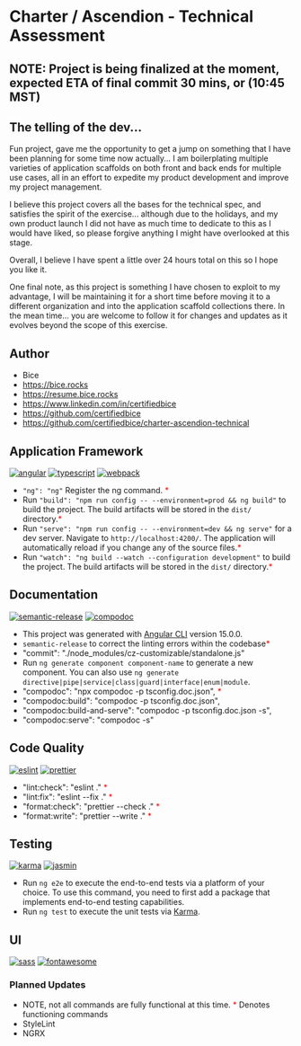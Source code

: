 # Charter / Ascendion - Technical Assessment

## NOTE: Project is being finalized at the moment, expected ETA of final commit 30 mins, or (10:45 MST)

## The telling of the dev...

Fun project, gave me the opportunity to get a jump on something that I have been planning for some time now actually...
I am boilerplating multiple varieties of application scaffolds on both front and back ends for multiple use cases, all in
an effort to expedite my product development and improve my project management.

I believe this project covers all the bases for the technical spec, and satisfies the spirit of the exercise...
although due to the holidays, and my own product launch I did not have as much time to dedicate to this as I would have liked,
so please forgive anything I might have overlooked at this stage.

Overall, I believe I have spent a little over 24 hours total on this so I hope you like it.

One final note, as this project is something I have chosen to exploit to my advantage, I will be maintaining it for a short time
before moving it to a different organization and into the application scaffold collections there. In the mean time... you are
welcome to follow it for changes and updates as it evolves beyond the scope of this exercise.

## Author

-   Bice
-   https://bice.rocks
-   https://resume.bice.rocks
-   https://www.linkedin.com/in/certifiedbice
-   https://github.com/certifiedbice
-   https://github.com/certifiedbice/charter-ascendion-technical

## Application Framework

[![angular](https://img.shields.io/badge/Angular-%23B52E31?style=flat?logo=angular)](https://angular.io)
[![typescript](https://img.shields.io/badge/Typescript-%233178C6?style=flat?logo=typescript)](https://typescriptlang.org)
[![webpack](https://img.shields.io/badge/Webpack-%238DD6F9?style=flat?logo=typescript)](https://webpack.js.org)

-   `"ng": "ng"` Register the ng command. <span style="color:red;">\*</span>
-   Run `"build": "npm run config -- --environment=prod && ng build"` to build the project. The build artifacts will be stored in the `dist/` directory.<span style="color:red;">\*</span>
-   Run `"serve": "npm run config -- --environment=dev && ng serve"` for a dev server. Navigate to `http://localhost:4200/`. The application will automatically reload if you change any of the source files.<span style="color:red;">\*</span>
-   Run `"watch": "ng build --watch --configuration development"` to build the project. The build artifacts will be stored in the `dist/` directory.<span style="color:red;">\*</span>

## Documentation

[![semantic-release](https://img.shields.io/badge/semantic--release-%23DA107C?style=flat)](https://github.com/semantic-release/semantic-release)
[![compodoc](https://img.shields.io/badge/Compodoc-%23F03848?style=flat?logo=prettier)](https://https://compodoc.app)

-   This project was generated with [Angular CLI](https://github.com/angular/angular-cli) version 15.0.0.
-   `semantic-release` to correct the linting errors within the codebase<span style="color:red">\*</span>
-   "commit": "./node_modules/cz-customizable/standalone.js"
-   Run `ng generate component component-name` to generate a new component. You can also use `ng generate directive|pipe|service|class|guard|interface|enum|module`.
-   "compodoc": "npx compodoc -p tsconfig.doc.json", <span style="color:red;">\*</span>
-   "compodoc:build": "compodoc -p tsconfig.doc.json",
-   "compodoc:build-and-serve": "compodoc -p tsconfig.doc.json -s",
-   "compodoc:serve": "compodoc -s"

## Code Quality

[![eslint](https://img.shields.io/badge/ESLint-%234B32C3?style=flat?logo=typescript)](https://eslint.org)
[![prettier](https://img.shields.io/badge/Prettier-%23F7B93E?style=flat?logo=prettier)](https://prettier.io)

-   "lint:check": "eslint ." <span style="color:red;">\*</span>
-   "lint:fix": "eslint --fix ." <span style="color:red;">\*</span>
-   "format:check": "prettier --check ." <span style="color:red;">\*</span>
-   "format:write": "prettier --write ." <span style="color:red;">\*</span>

## Testing

[![karma](https://img.shields.io/badge/Karma-%2342BEAE?style=flat?logo=jest)](https://karma-runner.github.io/latest/index.html)
[![jasmin](https://img.shields.io/badge/Jasmin-%238A4182?style=flat?logo=jasmin)](https://jasmine.github.io/)

-   Run `ng e2e` to execute the end-to-end tests via a platform of your choice. To use this command, you need to first add a package that implements end-to-end testing capabilities.
-   Run `ng test` to execute the unit tests via [Karma](https://karma-runner.github.io).

## UI

[![sass](https://img.shields.io/badge/SASS-%23CC6699?style=flat?logo=sass)](https://sass-lang.com)
[![fontawesome](https://img.shields.io/badge/FontAwesome-%23528DD7?style=flat?logo=fontawesome)](https://sass-lang.com)

### Planned Updates

-   NOTE, not all commands are fully functional at this time. <span style="color:red;">\*</span> Denotes functioning commands
-   StyleLint
-   NGRX
